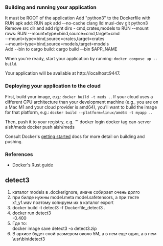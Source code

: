 ### Building and running your application
It must be ROOT of the application
Add "python3" to the Dockerfile with RUN apk add:
	RUN apk add --no-cache clang lld musl-dev git python3
Remove src dir and add right dirs - cmd,crates,models to RUN --mount rows: 
	RUN --mount=type=bind,source=cmd,target=cmd \
    --mount=type=bind,source=crates,target=crates \
	--mount=type=bind,source=models,target=models \
Add --bin to cargo build:
	cargo build --bin $APP_NAME


When you're ready, start your application by running:
`docker compose up --build`.

Your application will be available at http://localhost:9447.

### Deploying your application to the cloud

First, build your image, e.g.: `docker build -t meds .`.
If your cloud uses a different CPU architecture than your development
machine (e.g., you are on a Mac M1 and your cloud provider is amd64),
you'll want to build the image for that platform, e.g.:
`docker build --platform=linux/amd64 -t myapp .`.

Then, push it to your registry, e.g.
'''
docker login
docker tag can-server alsh/meds
docker push alsh/meds

Consult Docker's [getting started](https://docs.docker.com/go/get-started-sharing/)
docs for more detail on building and pushing.

### References
* [Docker's Rust guide](https://docs.docker.com/language/rust/)

## detect3 ##
1) каталог models в .dockerignore, иначе собирает очень долго
2) при билде нужны model.meta model.safetensors, а при тесте x1_y1.wav поэтому копируем их в каталог export
3) docker build -t detect3 -f Dockerfile_detect3 .
4) docker run detect3  
	-0.400
5) Где то:  
	docker image save detect3 -o detect3.zip
6) В архиве будет слой размером около 5M, а в нем еще один, а в нем \usr\bin\detect3 